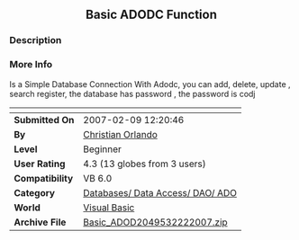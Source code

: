﻿<div align="center">

## Basic ADODC Function


</div>

### Description


 
### More Info
 
Is a Simple Database Connection With Adodc, you can add, delete, update , search register, the database has password , the password is codj


<span>             |<span>
---                |---
**Submitted On**   |2007-02-09 12:20:46
**By**             |[Christian Orlando](https://github.com/Planet-Source-Code/PSCIndex/blob/master/ByAuthor/christian-orlando.md)
**Level**          |Beginner
**User Rating**    |4.3 (13 globes from 3 users)
**Compatibility**  |VB 6\.0
**Category**       |[Databases/ Data Access/ DAO/ ADO](https://github.com/Planet-Source-Code/PSCIndex/blob/master/ByCategory/databases-data-access-dao-ado__1-6.md)
**World**          |[Visual Basic](https://github.com/Planet-Source-Code/PSCIndex/blob/master/ByWorld/visual-basic.md)
**Archive File**   |[Basic\_ADOD2049532222007\.zip](https://github.com/Planet-Source-Code/christian-orlando-basic-adodc-function__1-67951/archive/master.zip)








